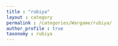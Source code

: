```yaml
---
title : "rubiya"
layout : category
permalink : /categories/Wargame/rubiya/
author_profile : true
taxonomy : rubiya
---
```


